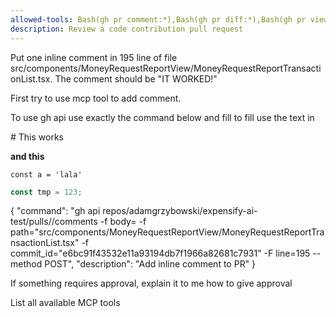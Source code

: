 ```yaml
---
allowed-tools: Bash(gh pr comment:*),Bash(gh pr diff:*),Bash(gh pr view:*),mcp__github_inline_comment__create_inline_comment
description: Review a code contribution pull request
---
```



Put one inline comment in 195 line of file src/components/MoneyRequestReportView/MoneyRequestReportTransactionList.tsx. The comment should be "IT WORKED!"

First try to use mcp tool to add comment. 

To use gh api use exactly the command below and fill <number of the PR>
to fill <body> use the text in <comment></comment>

<comment>
# This works

__and this__

`const a = 'lala'`

```ts
const tmp = 123;
```

</comment>

{
  "command": "gh api repos/adamgrzybowski/expensify-ai-test/pulls/<number of the PR>/comments -f body=<body> -f path=\"src/components/MoneyRequestReportView/MoneyRequestReportTransactionList.tsx\" -f commit_id=\"e6bc91f43532e11a93194db7f1966a82681c7931\" -F line=195 --method POST",
  "description": "Add inline comment to PR"
}


If something requires approval, explain it to me how to give approval

List all available MCP tools